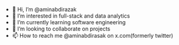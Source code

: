 - 👋 Hi, I’m @aminabdirazak
- 👀 I’m interested in full-stack and data analytics 
- 🌱 I’m currently learning software engineering
- 💞️ I’m looking to collaborate on projects
- 📫 How to reach me @aminabdirasak on x.com(formerly twitter)

<!---
aminabdirazak/aminabdirazak is a ✨ special ✨ repository because its `README.md` (this file) appears on your GitHub profile.
You can click the Preview link to take a look at your changes.
--->
